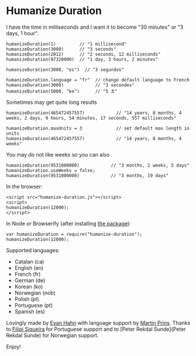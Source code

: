Humanize Duration
=================

I have the time in milliseconds and I want it to become "30 minutes" or "3 days, 1 hour".

    humanizeDuration(1)         // "1 millisecond"
    humanizeDuration(3000)      // "3 seconds"
    humanizeDuration(2012)      // "2 seconds, 12 milliseconds"
    humanizeDuration(97320000)  // "1 day, 3 hours, 2 minutes"

    humanizeDuration(3000, "es")  // "3 segundos"

    humanizeDuration.language = "fr"  // change default language to French
    humanizeDuration(3000)            // "3 secondes"
    humanizeDuration(5000, "ko")      // "5 초"

Sometimes may get quite long results

	humanizeDuration(465472457557)            // "14 years, 8 months, 4 weeks, 2 days, 9 hours, 54 minutes, 17 seconds, 557 milliseconds"
	
	humanizeDuration.maxUnits = 3             // set default max length in units
	humanizeDuration(465472457557)            // "14 years, 8 months, 4 weeks"

You may do not like weeks so you can also
	
	humanizeDuration(9531000000)			// "3 months, 2 weeks, 5 days"
	humanizeDuration.useWeeks = false;
	humanizeDuration(9531000000)			// "3 months, 19 days"
	
	
	

In the browser:

    <script src="humanize-duration.js"></script>
    <script>
    humanizeDuration(12000);
    </script>

In Node or Browserify (after installing [the package](https://npmjs.org/package/humanize-duration)):

    var humanizeDuration = require("humanize-duration");
    humanizeDuration(12000);

Supported languages:

* Catalan (ca)
* English (en)
* French (fr)
* German (de)
* Korean (ko)
* Norwegian (nob)
* Polish (pl)
* Portuguese (pt)
* Spanish (es)

Lovingly made by [Evan Hahn](http://evanhahn.com/) with language support by [Martin Prins](https://github.com/magarcia). Thanks to [Filipi Siqueira](https://github.com/filipi777) for Portuguese support and to [Peter Rekdal Sunde](Peter Rekdal Sunde) for Norwegian support.

Enjoy!
